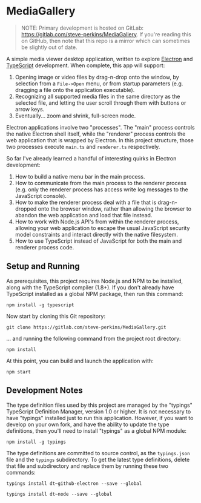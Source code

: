 MediaGallery
============
> NOTE: Primary development is hosted on GitLab:  https://gitlab.com/steve-perkins/MediaGallery.  If you're
> reading this on GitHub, then note that this repo is a mirror which can sometimes be slightly out of date.

A simple media viewer desktop application, written to explore [Electron](http://electron.atom.io/) and
[TypeScript](http://www.typescriptlang.org/) development.  When complete, this app will support:

1. Opening image or video files by drag-n-drop onto the window, by selection from a `File->Open` menu,
   or from startup parameters (e.g. dragging a file onto the application executable).
2. Recognizing all supported media files in the same directory as the selected file, and letting the
   user scroll through them with buttons or arrow keys.
3. Eventually... zoom and shrink, full-screen mode.

Electron applications involve two "processes".  The "main" process controls the native Electron shell
itself, while the "renderer" process controls the web application that is wrapped by Electron.  In this
project structure, those two processes execute `main.ts` and `renderer.ts` respectively.

So far I've already learned a handful of interesting quirks in Electron development:

1. How to build a native menu bar in the main process.
2. How to communicate from the main process to the renderer process (e.g. only the renderer process
   has access write log messages to the JavaScript console).
3. How to make the renderer process deal with a file that is drag-n-dropped onto the browser window,
   rather than allowing the browser to abandon the web application and load that file instead.
4. How to work with Node.js API's from within the renderer process, allowing your web application to
   escape the usual JavaScript security model constraints and interact directly with the native
   filesystem.
5. How to use TypeScript instead of JavaScript for both the main and renderer process code.

Setup and Running
-----------------

As prerequisites, this project requires Node.js and NPM to be installed, along with the TypeScript compiler (1.8+).
If you don't already have TypeScript installed as a global NPM package, then run this command:

`npm install -g typescript`

Now start by cloning this Git repository:

`git clone https://gitlab.com/steve-perkins/MediaGallery.git`

... and running the following command from the project root directory:

`npm install`

At this point, you can build and launch the application with:

`npm start`

Development Notes
-----------------

The type definition files used by this project are managed by the "typings" TypeScript Definition Manager,
version 1.0 or higher.  It is not necessary to have "typings" installed just to run this application.  However,
if you want to develop on your own fork, and have the ability to update the type definitions, then you'll need
to install "typings" as a global NPM module:

`npm install -g typings`

The type definitions are committed to source control, as the `typings.json` file and the `typings` subdirectory.
To get the latest type definitions, delete that file and subdirectory and replace them by running these two
commands:

`typings install dt~github-electron --save --global`

`typings install dt~node --save --global`

